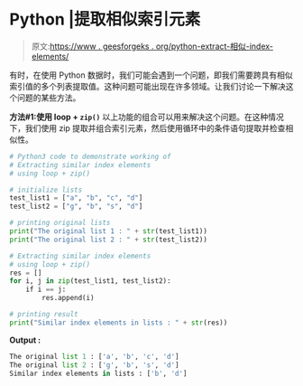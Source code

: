# Python |提取相似索引元素

> 原文:[https://www . geesforgeks . org/python-extract-相似-index-elements/](https://www.geeksforgeeks.org/python-extract-similar-index-elements/)

有时，在使用 Python 数据时，我们可能会遇到一个问题，即我们需要跨具有相似索引值的多个列表提取值。这种问题可能出现在许多领域。让我们讨论一下解决这个问题的某些方法。

**方法#1:使用 loop + `zip()`**
以上功能的组合可以用来解决这个问题。在这种情况下，我们使用 zip 提取并组合索引元素，然后使用循环中的条件语句提取并检查相似性。

```py
# Python3 code to demonstrate working of
# Extracting similar index elements
# using loop + zip()

# initialize lists
test_list1 = ["a", "b", "c", "d"]
test_list2 = ["g", "b", "s", "d"]

# printing original lists
print("The original list 1 : " + str(test_list1))
print("The original list 2 : " + str(test_list2))

# Extracting similar index elements
# using loop + zip()
res = []
for i, j in zip(test_list1, test_list2):
    if i == j:
        res.append(i)

# printing result
print("Similar index elements in lists : " + str(res))
```

**Output :**

```py
The original list 1 : ['a', 'b', 'c', 'd']
The original list 2 : ['g', 'b', 's', 'd']
Similar index elements in lists : ['b', 'd']

```